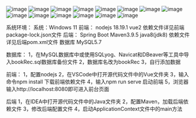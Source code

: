﻿![image](https://github.com/cuteeeeeSherry/BookRec/tree/master/Java/src/main/resources/READMEPIC/1.png)
![image](https://github.com/cuteeeeeSherry/BookRec/tree/master/Java/src/main/resources/READMEPIC/2.png)
![image](https://github.com/cuteeeeeSherry/BookRec/tree/master/Java/src/main/resources/READMEPIC/3.png)
![image](https://github.com/cuteeeeeSherry/BookRec/tree/master/Java/src/main/resources/READMEPIC/4.png)
![image](https://github.com/cuteeeeeSherry/BookRec/tree/master/Java/src/main/resources/READMEPIC/5.png)
![image](https://github.com/cuteeeeeSherry/BookRec/tree/master/Java/src/main/resources/READMEPIC/6.png)
![image](https://github.com/cuteeeeeSherry/BookRec/tree/master/Java/src/main/resources/READMEPIC/7.png)
![image](https://github.com/cuteeeeeSherry/BookRec/tree/master/Java/src/main/resources/READMEPIC/8.png)
![image](https://github.com/cuteeeeeSherry/BookRec/tree/master/Java/src/main/resources/READMEPIC/9.png)
![image](https://github.com/cuteeeeeSherry/BookRec/tree/master/Java/src/main/resources/READMEPIC/10.png)
![image](https://github.com/cuteeeeeSherry/BookRec/tree/master/Java/src/main/resources/READMEPIC/11.png)
![image](https://github.com/cuteeeeeSherry/BookRec/tree/master/Java/src/main/resources/READMEPIC/12.png)
![image](https://github.com/cuteeeeeSherry/BookRec/tree/master/Java/src/main/resources/READMEPIC/13.png)
![image](https://github.com/cuteeeeeSherry/BookRec/tree/master/Java/src/main/resources/READMEPIC/14.png)

系统环境：
	系统：Windows 11
	前端：
		nodejs 18.19.1
		vue2
		依赖文件详见前端package-lock.json文件
	后端：
		Spring Boot
		Maven3.9.5
		java8(jdk8)
		依赖文件详见后端pom.xml文件
	数据库
		MySQL5.7

数据库：
1，在MySQL数据库中或使用SQLyog、Navicat和DBeaver等工具中导入bookRec.sql数据库备份文件
2，数据库名改为bookRec
3，自行添加数据

前端：
1，配置nodejs
2，在VSCode中打开源代码文件中的Vue文件夹
3，输入命令npm install 下载前端依赖文件
4，输入npm run serve 启动前端
5，浏览器输入http://localhost:8080即可进入前台页面

后端
1，在IDEA中打开源代码文件中的Java文件夹
2，配置Maven，加载后端依赖文件
3，修改后端配置文件
4，启动ApplicationContext文件中的main方法

